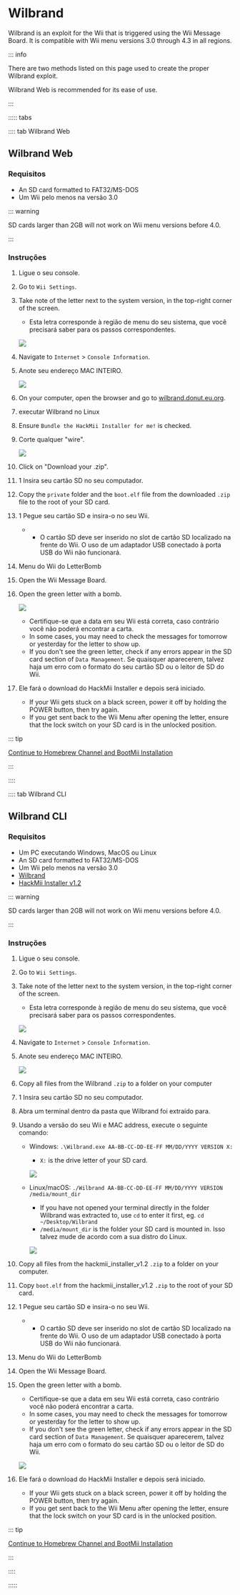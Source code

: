 # Wilbrand

Wilbrand is an exploit for the Wii that is triggered using the Wii Message Board. It is compatible with Wii menu versions 3.0 through 4.3 in all regions.

::: info

There are two methods listed on this page used to create the proper Wilbrand exploit.

Wilbrand Web is recommended for its ease of use.

:::

::::: tabs

:::: tab Wilbrand Web

## Wilbrand Web

### Requisitos

- An SD card formatted to FAT32/MS-DOS
- Um Wii pelo menos na versão 3.0

::: warning

SD cards larger than 2GB will not work on Wii menu versions before 4.0.

:::

### Instruções

1. Ligue o seu console.

2. Go to `Wii Settings`.

3. Take note of the letter next to the system version, in the top-right corner of the screen.

   - Esta letra corresponde à região de menu do seu sistema, que você precisará saber para os passos correspondentes.

   ![](/images/wii/SystemMenuVersion.png)

4. Navigate to `Internet` > `Console Information`.

5. Anote seu endereço MAC INTEIRO.

   ![](/images/wii/MacAddress.png)

6. On your computer, open the browser and go to [wilbrand.donut.eu.org](https://wilbrand.donut.eu.org/).

7. executar Wilbrand no Linux

8. Ensure `Bundle the HackMii Installer for me!` is checked.

9. Corte qualquer "wire".

   ![](/images/exploits/wilbrand/web.png)

10. Click on "Download your .zip".

11. 1 Insira seu cartão SD no seu computador.

12. Copy the `private` folder and the `boot.elf` file from the downloaded `.zip` file to the root of your SD card.

13. 1 Pegue seu cartão SD e insira-o no seu Wii.
    - - O cartão SD deve ser inserido no slot de cartão SD localizado na frente do Wii. O uso de um adaptador USB conectado à porta USB do Wii não funcionará.

14. Menu do Wii do LetterBomb

15. Open the Wii Message Board.

16. Open the green letter with a bomb.

    ![](/images/exploits/wilbrand/msgboard.png)

    - Certifique-se que a data em seu Wii está correta, caso contrário você não poderá encontrar a carta.
    - In some cases, you may need to check the messages for tomorrow or yesterday for the letter to show up.
    - If you don't see the green letter, check if any errors appear in the SD card section of `Data Management`. Se quaisquer aparecerem, talvez haja um erro com o formato do seu cartão SD ou o leitor de SD do Wii.

17. Ele fará o download do HackMii Installer e depois será iniciado.
    - If your Wii gets stuck on a black screen, power it off by holding the POWER button, then try again.
    - If you get sent back to the Wii Menu after opening the letter, ensure that the lock switch on your SD card is in the unlocked position.

::: tip

[Continue to Homebrew Channel and BootMii Installation](hbc)

:::

::::

:::: tab Wilbrand CLI

## Wilbrand CLI

### Requisitos

- Um PC executando Windows, MacOS ou Linux
- An SD card formatted to FAT32/MS-DOS
- Um Wii pelo menos na versão 3.0
- [Wilbrand](https://static.wiidatabase.de/Wilbrand.zip)
- [HackMii Installer v1.2](https://bootmii.org/download/)

::: warning

SD cards larger than 2GB will not work on Wii menu versions before 4.0.

:::

### Instruções

1. Ligue o seu console.

2. Go to `Wii Settings`.

3. Take note of the letter next to the system version, in the top-right corner of the screen.

   - Esta letra corresponde à região de menu do seu sistema, que você precisará saber para os passos correspondentes.

   ![](/images/wii/SystemMenuVersion.png)

4. Navigate to `Internet` > `Console Information`.

5. Anote seu endereço MAC INTEIRO.

   ![](/images/wii/MacAddress.png)

6. Copy all files from the Wilbrand `.zip` to a folder on your computer

7. 1 Insira seu cartão SD no seu computador.

8. Abra um terminal dentro da pasta que Wilbrand foi extraído para.

9. Usando a versão do seu Wii e MAC address, execute o seguinte comando:

   - Windows: `.\Wilbrand.exe AA-BB-CC-DD-EE-FF MM/DD/YYYY VERSION X:`

     - `X:` is the drive letter of your SD card.

     ![](/images/exploits/wilbrand/windows.png)

   - Linux/macOS: `./Wilbrand AA-BB-CC-DD-EE-FF MM/DD/YYYY VERSION /media/mount_dir`

     - If you have not opened your terminal directly in the folder Wilbrand was extracted to, use `cd` to enter it first, eg. `cd ~/Desktop/Wilbrand`
     - `/media/mount_dir` is the folder your SD card is mounted in. Isso talvez mude de acordo com a sua distro do Linux.

     ![](/images/exploits/wilbrand/linux.png)

10. Copy all files from the hackmii_installer_v1.2 `.zip` to a folder on your computer.

11. Copy `boot.elf` from the hackmii_installer_v1.2 `.zip` to the root of your SD card.

12. 1 Pegue seu cartão SD e insira-o no seu Wii.
    - - O cartão SD deve ser inserido no slot de cartão SD localizado na frente do Wii. O uso de um adaptador USB conectado à porta USB do Wii não funcionará.

13. Menu do Wii do LetterBomb

14. Open the Wii Message Board.

15. Open the green letter with a bomb.

    - Certifique-se que a data em seu Wii está correta, caso contrário você não poderá encontrar a carta.
    - In some cases, you may need to check the messages for tomorrow or yesterday for the letter to show up.
    - If you don't see the green letter, check if any errors appear in the SD card section of `Data Management`. Se quaisquer aparecerem, talvez haja um erro com o formato do seu cartão SD ou o leitor de SD do Wii.

    ![](/images/exploits/wilbrand/msgboard.png)

16. Ele fará o download do HackMii Installer e depois será iniciado.
    - If your Wii gets stuck on a black screen, power it off by holding the POWER button, then try again.
    - If you get sent back to the Wii Menu after opening the letter, ensure that the lock switch on your SD card is in the unlocked position.

::: tip

[Continue to Homebrew Channel and BootMii Installation](hbc)

:::

::::

:::::
